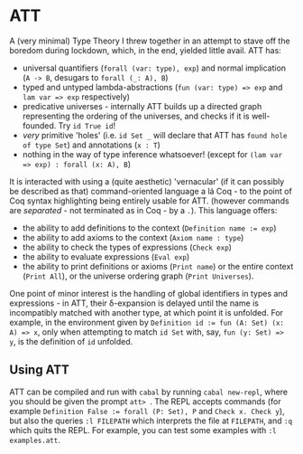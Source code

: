 # ATT
A (very minimal) Type Theory I threw together in an attempt to stave off the boredom during lockdown, which, in the end, yielded little avail. ATT has:
- universal quantifiers (`forall (var: type), exp`) and normal implication (`A -> B`, desugars to `forall (_: A), B`)
- typed and untyped lambda-abstractions (`fun (var: type) => exp` and `lam var => exp` respectively)
- predicative universes - internally ATT builds up a directed graph representing the ordering of the universes, and checks if it is well-founded. Try `id True id`!
- *very* primitive 'holes' (i.e. `id Set _` will declare that ATT has `found hole of type Set`) and annotations (`x : T`)
- nothing in the way of type inference whatsoever! (except for `(lam var => exp) : forall (x: A), B`)

It is interacted with using a (quite aesthetic) 'vernacular' (if it can possibly be described as that) command-oriented language a lá Coq - to the point of Coq syntax highlighting being entirely usable for ATT. (however commands are *separated* - not terminated as in Coq - by a `.`). This language offers:
- the ability to add definitions to the context (`Definition name := exp`)
- the ability to add axioms to the context (`Axiom name : type`)
- the ability to check the types of expressions (`Check exp`)
- the ability to evaluate expressions (`Eval exp`)
- the ability to print definitions or axioms (`Print name`) or the entire context (`Print All`), or the universe ordering graph (`Print Universes`).

One point of minor interest is the handling of global identifiers in types and expressions - in ATT, their δ-expansion is delayed until the name is incompatibly matched with another type, at which point it is unfolded. For example, in the environment given by `Definition id := fun (A: Set) (x: A) => x`, only when attempting to match `id Set` with, say, `fun (y: Set) => y`, is the definition of `id` unfolded.

## Using ATT
ATT can be compiled and run with `cabal` by running `cabal new-repl`, where you should be given the prompt `att> `. The REPL accepts commands (for example `Definition False := forall (P: Set), P` and `Check x. Check y`), but also the queries `:l FILEPATH` which interprets the file at `FILEPATH`, and `:q` which quits the REPL. For example, you can test some examples with `:l examples.att`.